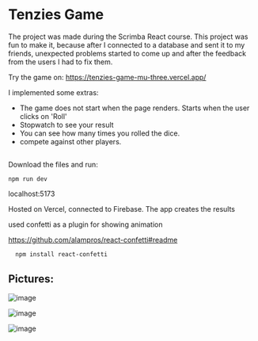# Tenzies Game
  The project was made during the Scrimba React course. 
  This project was fun to make it, because after I connected to a database and sent it to my friends, unexpected problems started to come up and after the feedback from the users I had to fix them. 

Try the game on:
https://tenzies-game-mu-three.vercel.app/

  
I implemented some extras:
  - The game does not start when the page renders. Starts when the user clicks on 'Roll'
  - Stopwatch to see your result
  - You can see how many times you rolled the dice.
  - compete against other players. 
##

Download the files and run:
```
npm run dev
```
localhost:5173


Hosted on Vercel, connected to Firebase. 
The app creates the results




 used confetti as a plugin for showing animation
 
 https://github.com/alampros/react-confetti#readme
```
  npm install react-confetti
```





## Pictures:

![image](https://github.com/4balage4/tenzies-game/assets/115076678/8e9ffdc4-cfd5-45a4-b0e2-37373edacd5f)


![image](https://github.com/4balage4/tenzies-game/assets/115076678/78dd34d4-863d-413a-b731-ca2735d35c12)

![image](https://github.com/4balage4/tenzies-game/assets/115076678/17820325-b586-4a8a-ac24-96abde7847af)
